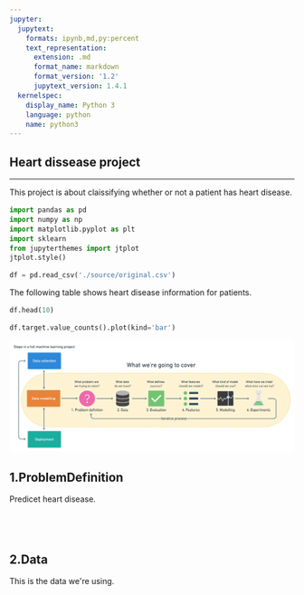 ```yaml
---
jupyter:
  jupytext:
    formats: ipynb,md,py:percent
    text_representation:
      extension: .md
      format_name: markdown
      format_version: '1.2'
      jupytext_version: 1.4.1
  kernelspec:
    display_name: Python 3
    language: python
    name: python3
---
```


## Heart dissease project
---
This project is about claissifying whether or not a patient has heart disease.

```python
import pandas as pd
import numpy as np
import matplotlib.pyplot as plt
import sklearn 
from jupyterthemes import jtplot
jtplot.style()
```

```python
df = pd.read_csv('./source/original.csv')
```

The following table shows heart disease information for patients.

```python
df.head(10)
```

```python
df.target.value_counts().plot(kind='bar')
```

![ ](./source/original.png)


## 1.ProblemDefinition
Predicet heart disease.

```python

```

```python

```

```python

```

```python

```

## 2.Data
This is the data we're using.

```python

```

```python

```

```python

```
